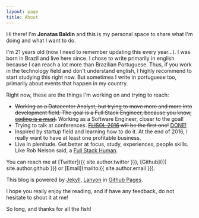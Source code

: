 ```yaml
---
layout: page
title: About
---
```


Hi there! I'm **Jonatas Baldin** and this is my personal space to share what I'm doing and what I want to do.

I'm 21 years old (now I need to remember updating this every year...). I was born in Brazil and live here since. I chose to write primarily in english because I can reach a lot more than Brazilian Portuguese. Thus, if you work in the technology field and don't understand english, I highly recommend to start studying this right now. But sometimes I write in portuguese too, primarily about events that happen in my country.

Right now, these are the things I'm working on and trying to reach:

* ~~Working as a Datacenter Analyst, but trying to move more and more into development field. The goal is a Full Stack Engineer, because you know, [coding is a must](http://deployeveryday.com/2015/06/04/hey-sysadmin-start-coding.html).~~ Working as a Software Engineer, closer to the goal!
* Trying to talk at conferences. ~~[FLISOL 2016](https://doity.com.br/flisolcascavel2016) will be the first one!~~ [DONE!](http://deployeveryday.com/2016/04/19/flisol2016-cascavel.html)
* Inspired by startup field and learning how to do it. At the end of 2016, I really want to have at least one profitable business.
* Live in plenitude. Get better at focus, study, experiences, people skills. Like Rob Nelson said, a [Full Stack Human](http://rnelson0.com/2016/01/10/a-full-stack-what/).

You can reach me at [Twitter]({{ site.author.twitter }}), [Github]({{ site.author.github }}) or [Email](mailto:{{ site.author.email }}).

This blog is powered by [Jekyll](https://jekyllrb.com), [Lanyon](http://lanyon.getpoole.com/) in [Github Pages](https://pages.github.com/).

I hope you really enjoy the reading, and if have any feedback, do not hesitate to shout it at me!

So long, and thanks for all the fish!
